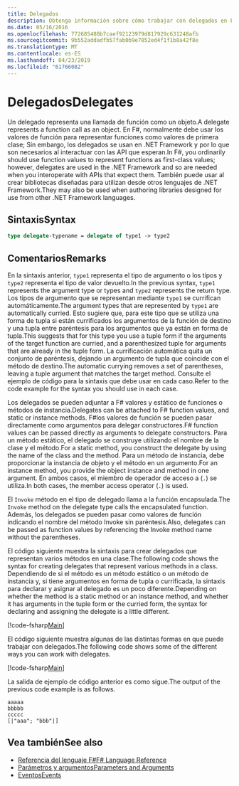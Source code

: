 ```yaml
---
title: Delegados
description: Obtenga información sobre cómo trabajar con delegados en F#.
ms.date: 05/16/2016
ms.openlocfilehash: 772685488b7caef92123979d817929c631248afb
ms.sourcegitcommit: 9b552addadfb57fab0b9e7852ed4f1f1b8a42f8e
ms.translationtype: MT
ms.contentlocale: es-ES
ms.lasthandoff: 04/23/2019
ms.locfileid: "61766082"
---
```

# <a name="delegates"></a><span data-ttu-id="7b29f-103">Delegados</span><span class="sxs-lookup"><span data-stu-id="7b29f-103">Delegates</span></span>

<span data-ttu-id="7b29f-104">Un delegado representa una llamada de función como un objeto.</span><span class="sxs-lookup"><span data-stu-id="7b29f-104">A delegate represents a function call as an object.</span></span> <span data-ttu-id="7b29f-105">En F#, normalmente debe usar los valores de función para representar funciones como valores de primera clase; Sin embargo, los delegados se usan en .NET Framework y por lo que son necesarios al interactuar con las API que esperan.</span><span class="sxs-lookup"><span data-stu-id="7b29f-105">In F#, you ordinarily should use function values to represent functions as first-class values; however, delegates are used in the .NET Framework and so are needed when you interoperate with APIs that expect them.</span></span> <span data-ttu-id="7b29f-106">También puede usar al crear bibliotecas diseñadas para utilizan desde otros lenguajes de .NET Framework.</span><span class="sxs-lookup"><span data-stu-id="7b29f-106">They may also be used when authoring libraries designed for use from other .NET Framework languages.</span></span>

## <a name="syntax"></a><span data-ttu-id="7b29f-107">Sintaxis</span><span class="sxs-lookup"><span data-stu-id="7b29f-107">Syntax</span></span>

```fsharp
type delegate-typename = delegate of type1 -> type2
```

## <a name="remarks"></a><span data-ttu-id="7b29f-108">Comentarios</span><span class="sxs-lookup"><span data-stu-id="7b29f-108">Remarks</span></span>

<span data-ttu-id="7b29f-109">En la sintaxis anterior, `type1` representa el tipo de argumento o los tipos y `type2` representa el tipo de valor devuelto.</span><span class="sxs-lookup"><span data-stu-id="7b29f-109">In the previous syntax, `type1` represents the argument type or types and `type2` represents the return type.</span></span> <span data-ttu-id="7b29f-110">Los tipos de argumento que se representan mediante `type1` se currifican automáticamente.</span><span class="sxs-lookup"><span data-stu-id="7b29f-110">The argument types that are represented by `type1` are automatically curried.</span></span> <span data-ttu-id="7b29f-111">Esto sugiere que, para este tipo que se utiliza una forma de tupla si están currificados los argumentos de la función de destino y una tupla entre paréntesis para los argumentos que ya están en forma de tupla.</span><span class="sxs-lookup"><span data-stu-id="7b29f-111">This suggests that for this type you use a tuple form if the arguments of the target function are curried, and a parenthesized tuple for arguments that are already in the tuple form.</span></span> <span data-ttu-id="7b29f-112">La currificación automática quita un conjunto de paréntesis, dejando un argumento de tupla que coincide con el método de destino.</span><span class="sxs-lookup"><span data-stu-id="7b29f-112">The automatic currying removes a set of parentheses, leaving a tuple argument that matches the target method.</span></span> <span data-ttu-id="7b29f-113">Consulte el ejemplo de código para la sintaxis que debe usar en cada caso.</span><span class="sxs-lookup"><span data-stu-id="7b29f-113">Refer to the code example for the syntax you should use in each case.</span></span>

<span data-ttu-id="7b29f-114">Los delegados se pueden adjuntar a F# valores y estático de funciones o métodos de instancia.</span><span class="sxs-lookup"><span data-stu-id="7b29f-114">Delegates can be attached to F# function values, and static or instance methods.</span></span> <span data-ttu-id="7b29f-115">F#los valores de función se pueden pasar directamente como argumentos para delegar constructores.</span><span class="sxs-lookup"><span data-stu-id="7b29f-115">F# function values can be passed directly as arguments to delegate constructors.</span></span> <span data-ttu-id="7b29f-116">Para un método estático, el delegado se construye utilizando el nombre de la clase y el método.</span><span class="sxs-lookup"><span data-stu-id="7b29f-116">For a static method, you construct the delegate by using the name of the class and the method.</span></span> <span data-ttu-id="7b29f-117">Para un método de instancia, debe proporcionar la instancia de objeto y el método en un argumento.</span><span class="sxs-lookup"><span data-stu-id="7b29f-117">For an instance method, you provide the object instance and method in one argument.</span></span> <span data-ttu-id="7b29f-118">En ambos casos, el miembro de operador de acceso a (`.`) se utiliza.</span><span class="sxs-lookup"><span data-stu-id="7b29f-118">In both cases, the member access operator (`.`) is used.</span></span>

<span data-ttu-id="7b29f-119">El `Invoke` método en el tipo de delegado llama a la función encapsulada.</span><span class="sxs-lookup"><span data-stu-id="7b29f-119">The `Invoke` method on the delegate type calls the encapsulated function.</span></span> <span data-ttu-id="7b29f-120">Además, los delegados se pueden pasar como valores de función indicando el nombre del método Invoke sin paréntesis.</span><span class="sxs-lookup"><span data-stu-id="7b29f-120">Also, delegates can be passed as function values by referencing the Invoke method name without the parentheses.</span></span>

<span data-ttu-id="7b29f-121">El código siguiente muestra la sintaxis para crear delegados que representan varios métodos en una clase.</span><span class="sxs-lookup"><span data-stu-id="7b29f-121">The following code shows the syntax for creating delegates that represent various methods in a class.</span></span> <span data-ttu-id="7b29f-122">Dependiendo de si el método es un método estático o un método de instancia y, si tiene argumentos en forma de tupla o currificada, la sintaxis para declarar y asignar al delegado es un poco diferente.</span><span class="sxs-lookup"><span data-stu-id="7b29f-122">Depending on whether the method is a static method or an instance method, and whether it has arguments in the tuple form or the curried form, the syntax for declaring and assigning the delegate is a little different.</span></span>

[!code-fsharp[Main](../../../samples/snippets/fsharp/lang-ref-2/snippet4201.fs)]

<span data-ttu-id="7b29f-123">El código siguiente muestra algunas de las distintas formas en que puede trabajar con delegados.</span><span class="sxs-lookup"><span data-stu-id="7b29f-123">The following code shows some of the different ways you can work with delegates.</span></span>

[!code-fsharp[Main](../../../samples/snippets/fsharp/lang-ref-2/snippet4202.fs)]

<span data-ttu-id="7b29f-124">La salida de ejemplo de código anterior es como sigue.</span><span class="sxs-lookup"><span data-stu-id="7b29f-124">The output of the previous code example is as follows.</span></span>

```console
aaaaa
bbbbb
ccccc
[|"aaa"; "bbb"|]
```

## <a name="see-also"></a><span data-ttu-id="7b29f-125">Vea también</span><span class="sxs-lookup"><span data-stu-id="7b29f-125">See also</span></span>

- [<span data-ttu-id="7b29f-126">Referencia del lenguaje F#</span><span class="sxs-lookup"><span data-stu-id="7b29f-126">F# Language Reference</span></span>](index.md)
- [<span data-ttu-id="7b29f-127">Parámetros y argumentos</span><span class="sxs-lookup"><span data-stu-id="7b29f-127">Parameters and Arguments</span></span>](parameters-and-arguments.md)
- [<span data-ttu-id="7b29f-128">Eventos</span><span class="sxs-lookup"><span data-stu-id="7b29f-128">Events</span></span>](members/events.md)